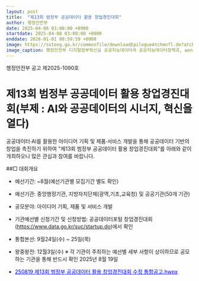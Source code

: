 ```yaml
---
layout: post
title:  "제13회 범정부 공공데이터 활용 창업경진대회"
author: 행정안전부
date: 2025-04-08 03:00:00 +0900
startdate: 2025-04-08 03:00:00 +0900
enddate: 2026-01-01 08:59:59 +0900
image: https://sotong.go.kr/commonfile/downloadEpilogueAtchmnfl.do?atchmnfl_id=e16910593dbd48659469e9f855d58c6c
image_caption: 행정안전부 디지털정부혁신실 공공지능데이터국 공공지능데이터정책과, wony0203@korea.kr
---
```

<!--more-->

행정안전부 공고 제2025-1090호
# 제13회 범정부 공공데이터 활용 창업경진대회(부제 : AI와 공공데이터의 시너지, 혁신을 열다)

공공데이터·AI를 활용한 아이디어 기획 및 제품·서비스 개발을 통해 공공데이터 기반의 창업을 촉진하기 위하여
"제13회 범정부 공공데이터 활용 창업경진대회"를 아래와 같이 개최하오니 많은 관심과 참여를 바랍니다.

##□ 대회개요
- 예선기간: ~8월(예선기관별 모집기간 별도 확인)
- 예선기관: 중앙행정기관, 지방자치단체(광역,기초,교육청) 및 공공기관(50개 기관)
- 공모분야: 아이디어 기획, 제품 및 서비스 개발
- 기관예선별 신청기간 및 신청방법: 공공데이터포털 창업경진대회(https://www.data.go.kr/suc/startup.do)에서 확인
- 통합본선: 9월24일(수) ~ 25일(목)
- 왕중왕전: 12월3일(수)
※ 각 기관이 주최하는 예선별 세부 사항이 상이하므로 공모하는 기관을 통해 반드시 확인
2025년 8월 19일

- <a href="https://sotong.go.kr/commonfile/downloadEpilogueAtchmnfl.do?atchmnfl_id=f0be186903b54fa2a8431c5b648d4822" style="color:blue;" target="_blank">250819 제13회 범정부 공공데이터 활용 창업경진대회 수정 통합공고.hwpx</a>
